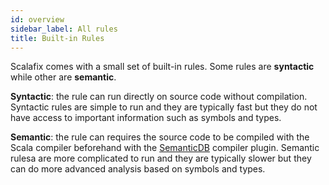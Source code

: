 ```yaml
---
id: overview
sidebar_label: All rules
title: Built-in Rules
---
```


Scalafix comes with a small set of built-in rules. Some rules are **syntactic**
while other are **semantic**.

**Syntactic**: the rule can run directly on source code without compilation.
Syntactic rules are simple to run and they are typically fast but they do not
have access to important information such as symbols and types.

**Semantic**: the rule can requires the source code to be compiled with the
Scala compiler beforehand with the
[SemanticDB](https://github.com/scalameta/scalameta/blob/master/semanticdb/semanticdb3/semanticdb3.md)
compiler plugin. Semantic rulesa are more complicated to run and they are
typically slower but they can do more advanced analysis based on symbols and
types.

```scala mdoc:scalafix-rules

```
